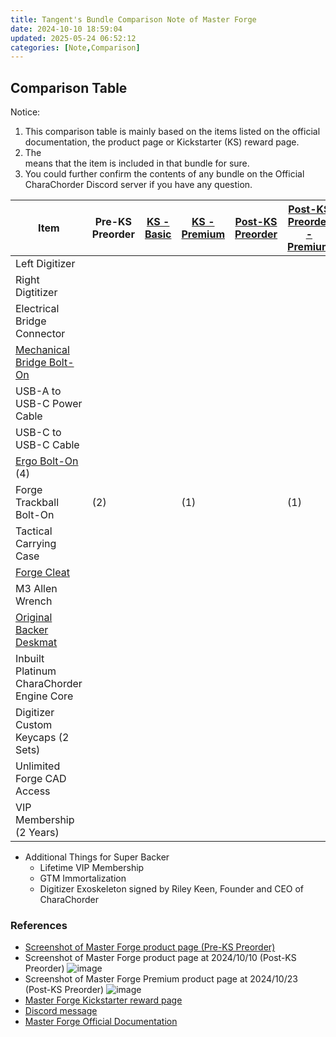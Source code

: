 ```yaml
---
title: Tangent's Bundle Comparison Note of Master Forge
date: 2024-10-10 18:59:04
updated: 2025-05-24 06:52:12
categories: [Note,Comparison]
---
```

## Comparison Table

Notice:

1. This comparison table is mainly based on the items listed on the official documentation, the product page or Kickstarter (KS) reward page.
2. The <div class="check"></div> means that the item is included in that bundle for sure.
3. You could further confirm the contents of any bundle on the Official CharaChorder Discord server if you have any question.

|Item|Pre-KS Preorder|[KS - Basic](https://www.kickstarter.com/projects/charachorder/the-master-forge-a-keyboard-built-for-you/rewards#reward-UmV3YXJkLVVtVjNZWEprTFRFd01URXlNRFV5)|[KS - Premium](https://www.kickstarter.com/projects/charachorder/the-master-forge-a-keyboard-built-for-you/rewards#reward-UmV3YXJkLVVtVjNZWEprTFRFd01ETTVNelEx)|[Post-KS Preorder](https://forgekeyboard.com/products/master-forge)|[Post-KS Preorder - Premium](https://forgekeyboard.com/collections/loadouts/products/master-forge-premium)|
|-|-|-|-|-|-|
|Left Digitizer|<div class="check"></div>|<div class="check"></div>|<div class="check"></div>|<div class="check"></div>|<div class="check"></div>|
|Right Digtitizer|<div class="check"></div>|<div class="check"></div>|<div class="check"></div>|<div class="check"></div>|<div class="check"></div>|
|Electrical Bridge Connector|<div class="check"></div>|<div class="check"></div>|<div class="check"></div>|<div class="check"></div>|<div class="check"></div>|
|[Mechanical Bridge Bolt-On](https://forgekeyboard.com/collections/bolt-ons%E2%84%A2/products/mechanical-bridge)|<div class="check"></div>|<div class="check"></div>|<div class="check"></div>|<div class="check"></div>|<div class="check"></div>|
|USB-A to USB-C Power Cable|<div class="check"></div>|<div class="check"></div>|<div class="check"></div>|<div class="check"></div>|<div class="check"></div>|
|USB-C to USB-C Cable|<div class="check"></div>||<div class="check"></div>||<div class="check"></div>|
|[Ergo Bolt-On](https://forgekeyboard.com/collections/bolt-ons%E2%84%A2/products/ergo-bolt-on%E2%84%A2) (4)|<div class="check"></div>||<div class="check"></div>||<div class="check"></div>|
|Forge Trackball Bolt-On|<div class="check"></div> (2)||<div class="check"></div> (1)||<div class="check"></div>(1)|
|Tactical Carrying Case|<div class="check"></div>|<div class="check"></div>|<div class="check"></div>|<div class="check"></div>|<div class="check"></div>|
|[Forge Cleat](https://forgekeyboard.com/collections/add-ons/products/forge-cleat)|<div class="check"></div>||<div class="check"></div>||<div class="check"></div>|
|M3 Allen Wrench|<div class="check"></div>|<div class="check"></div>|<div class="check"></div>|<div class="check"></div>|<div class="check"></div>|
|[Original Backer Deskmat](https://forgekeyboard.com/collections/add-ons/products/desk-mat)|<div class="check"></div>||<div class="check"></div>||<div class="check"></div>|
|Inbuilt Platinum CharaChorder Engine Core|<div class="check"></div>|<div class="check"></div>|<div class="check"></div>|<div class="check"></div>|<div class="check"></div>|
|Digitizer Custom Keycaps (2 Sets)|<div class="check"></div>|<div class="check"></div>|<div class="check"></div>|<div class="check"></div>|<div class="check"></div>|
|Unlimited Forge CAD Access|<div class="check"></div>|<div class="check"></div>|<div class="check"></div>|<div class="check"></div>|<div class="check"></div>|
|VIP Membership (2 Years)|<div class="check"></div>||<div class="check"></div>||

* Additional Things for Super Backer
  * Lifetime VIP Membership
  * GTM Immortalization
  * Digitizer Exoskeleton signed by Riley Keen, Founder and CEO of CharaChorder

### References

- [Screenshot of Master Forge product page (Pre-KS Preorder)](https://discord.com/channels/861730583092658206/1176366370678653010/1278000103965200384)
- Screenshot of Master Forge product page at 2024/10/10 (Post-KS Preorder)
![image](https://hackmd.io/_uploads/r1gfT9Vry1l.png)
- Screenshot of Master Forge Premium product page at 2024/10/23 (Post-KS Preorder)
![image](https://hackmd.io/_uploads/B103PELe1x.png)
- [Master Forge Kickstarter reward page](https://www.kickstarter.com/projects/charachorder/the-master-forge-a-keyboard-built-for-you/rewards)
- [Discord message](https://discord.com/channels/861730583092658206/1282698538144497755/1282699704416735272)
- [Master Forge Official Documentation](https://docs.charachorder.com/Master%20Forge.html#master-forge-configurations)

